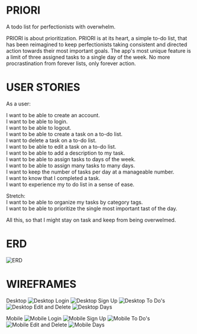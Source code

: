 # PRIORI
A todo list for perfectionists with overwhelm. 

PRIORI is about prioritization. PRIORI is at its heart, a simple to-do list, that has been reimagined to keep perfectionists taking consistent and directed action towards their most important goals. The app's most unique feature is a limit of three assigned tasks to a single day of the week. No more procrastination from forever lists, only forever action.  

# USER STORIES
As a user:

I want to be able to create an account. <br>
I want to be able to login. <br>
I want to be able to logout. <br>
I want to be able to create a task on a to-do list. <br>
I want to delete a task on a to-do list. <br>
I want to be able to edit a task on a to-do list. <br>
I want to be able to add a description to my task. <br>
I want to be able to assign tasks to days of the week. <br>
I want to be able to assign many tasks to many days. <br>
I want to keep the number of tasks per day at a manageable number. <br>
I want to know that I completed a task. <br>
I want to experience my to do list in a sense of ease. <br>

Stretch:<br>
I want to be able to organize my tasks by category tags. <br>
I want to be able to prioritize the single most important tast of the day. <br>

All this, so that I might stay on task and keep from being overwelmed. 

# ERD
![ERD](/README%20Images/PRIORI-ERD.png)

# WIREFRAMES
Desktop
![Desktop Login](/README%20Images/PRIORI_DESKTOP_LOGIN.png)
![Desktop Sign Up](/README%20Images/PRIORI_DESKTOP_SIGN_UP.png)
![Desktop To Do's](/README%20Images/PRIORI_DESKTOP_TODOS.png)
![Desktop Edit and Delete](/README%20Images/PRIORI_DESKTOP_EDIT_DELETE.png)
![Desktop Days](/README%20Images/PRIORI_DESKTOP_DAYS.png)

Mobile
![Mobile Login](/README%20Images/PRIORI_MOBILE_LOGIN.png)
![Mobile Sign Up](/README%20Images/PRIORI_MOBILE_SIGN_UP.png)
![Mobile To Do's](/README%20Images/PRIORI_MOBILE_TODOS.png)
![Mobile Edit and Delete](/README%20Images/PRIORI_MOBILE_EDIT_DELETE.png)
![Mobile Days](/README%20Images/PRIORI_MOBILE_DAYS.png)


